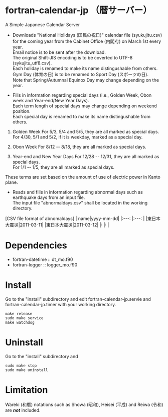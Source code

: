 # fortran-calendar-jp （暦サーバー）

A Simple Japanese Calendar Server

- Downloads "National Holidays (国民の祝日)" calendar file (syukujitu.csv) 
 for the coming year from the Cabinet Office (内閣府) on March 1st every year.\
 Email notice is to be sent after the download.\
 The original Shift-JIS encoding is to be coverted to UTF-8 (sykujitu_utf8.csv).\
 Each holiday is renamed to make its name distingushable from others.\
 Gym Day (体育の日) is to be renamed to Sport Day (スポーツの日).\
 Note that Spring/Autumnal Equinox Day may change depending on the year.

- Fills in information regarding special days (i.e., Golden Week, Obon week and Year-end/New Year Days).\
 Each term length of special days may change depending on weekend position.\
 Each special day is renamed to make its name distingushable from others.

 1. Golden Week
   For 5/3, 5/4 and 5/5, they are all marked as special days.\
   For 4/30, 5/1 and 5/2, if it is weekday, marked as a special day.

 2. Obon Week
   For 8/12 -- 8/18, they are all marked as special days.

 3. Year-end and New Year Days
   For 12/28 -- 12/31, they are all marked as special days.\
   For 1/1 -- 1/5, they are all marked as special days.

   These terms are set based on the amount of use of electric power in Kanto plane.

- Reads and fills in information regarding abnormal days such as earthquake days from an input file.\
 The input file "abnormaldays.csv" shall be located in the working directory. 

[CSV file format of abnomaldays]
 |        name|yyyy-mm-dd|
 |:---:       |:---:     |
 |東日本大震災|2011-03-11|
 |東日本大震災|2011-03-12|
 |:           |:         |

# Dependencies

- fortran-datetime :: dt_mo.f90
- fortran-logger :: logger_mo.f90

# Install

Go to the "install" subdirectory and 
edit fortran-calendar-jp.servie and fortran-calendar-jp.timer with your working directory.

```
make release
sudo make service 
make watchdog
```

# Uninstall

Go to the "install" subdirectory and 

```
sudo make stop 
sudo make uninstall 
```

# Limitation

Wareki (和暦) notations such as Showa (昭和), Heisei (平成) and Reiwa (令和) are ***not*** included.
